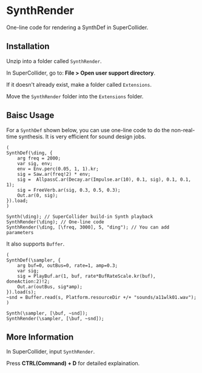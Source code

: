 # SynthRender

One-line code for rendering a SynthDef in SuperCollider.

## Installation

Unzip into a folder called ```SynthRender```.

In SuperCollider, go to: **File > Open user support directory**.

If it doesn't already exist, make a folder called ```Extensions```.

Move the ```SynthRender``` folder into the ```Extensions``` folder.

## Baisc Usage

For a ```SynthDef``` shown below, you can use one-line code to do the non-real-time synthesis.
It is very efficient for sound design jobs.

```
(
SynthDef(\ding, {
    arg freq = 2000;
    var sig, env;
    env = Env.perc(0.05, 1, 1).kr;
    sig = Saw.ar(freq!2) * env;
    sig =  AllpassC.ar(Decay.ar(Impulse.ar(10), 0.1, sig), 0.1, 0.1, 1);
    sig = FreeVerb.ar(sig, 0.3, 0.5, 0.3);
    Out.ar(0, sig);
}).load;
)
```

```
Synth(\ding); // SuperCollider build-in Synth playback
SynthRender(\ding); // One-line code
SynthRender(\ding, [\freq, 3000], 5, "ding"); // You can add parameters
```

It also supports ```Buffer```.

```
(
SynthDef(\sampler, {
    arg buf=0, outBus=0, rate=1, amp=0.3;
    var sig;
    sig = PlayBuf.ar(1, buf, rate*BufRateScale.kr(buf), doneAction:2)!2;
    Out.ar(outBus, sig*amp);
}).load(s);
~snd = Buffer.read(s, Platform.resourceDir +/+ "sounds/a11wlk01.wav");
)

Synth(\sampler, [\buf, ~snd]);
SynthRender(\sampler, [\buf, ~snd]);
```

## More Information

In SuperCollider, input ```SynthRender```.

Press **CTRL(Command) + D** for detailed explaination.
